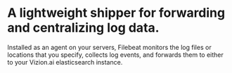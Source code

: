 # A lightweight shipper for forwarding and centralizing log data. 

Installed as an agent on your servers, Filebeat monitors the log files or locations that you specify, collects log events, and forwards them to either to your Vizion.ai elasticsearch instance.
